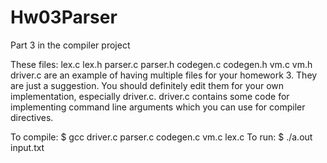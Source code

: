 # Hw03Parser
Part 3 in the compiler project


These files:
	lex.c
	lex.h
	parser.c
	parser.h
	codegen.c
	codegen.h
	vm.c
	vm.h
	driver.c
are an example of having multiple files for your homework 3. They are just
a suggestion. You should definitely edit them for your own implementation,
especially driver.c. driver.c contains some code for implementing command
line arguments which you can use for compiler directives.

To compile: $ gcc driver.c parser.c codegen.c vm.c lex.c
To run: 	$ ./a.out input.txt
